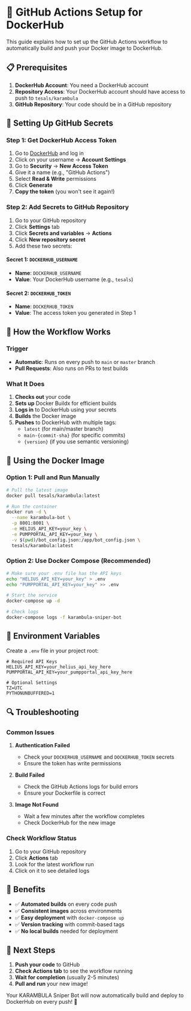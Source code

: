 # 🚀 GitHub Actions Setup for DockerHub

This guide explains how to set up the GitHub Actions workflow to automatically build and push your Docker image to DockerHub.

## 📋 Prerequisites

1. **DockerHub Account**: You need a DockerHub account
2. **Repository Access**: Your DockerHub account should have access to push to `tesals/karambula`
3. **GitHub Repository**: Your code should be in a GitHub repository

## 🔐 Setting Up GitHub Secrets

### Step 1: Get DockerHub Access Token

1. Go to [DockerHub](https://hub.docker.com/) and log in
2. Click on your username → **Account Settings**
3. Go to **Security** → **New Access Token**
4. Give it a name (e.g., "GitHub Actions")
5. Select **Read & Write** permissions
6. Click **Generate**
7. **Copy the token** (you won't see it again!)

### Step 2: Add Secrets to GitHub Repository

1. Go to your GitHub repository
2. Click **Settings** tab
3. Click **Secrets and variables** → **Actions**
4. Click **New repository secret**
5. Add these two secrets:

#### Secret 1: `DOCKERHUB_USERNAME`
- **Name**: `DOCKERHUB_USERNAME`
- **Value**: Your DockerHub username (e.g., `tesals`)

#### Secret 2: `DOCKERHUB_TOKEN`
- **Name**: `DOCKERHUB_TOKEN`
- **Value**: The access token you generated in Step 1

## 🔄 How the Workflow Works

### Trigger
- **Automatic**: Runs on every push to `main` or `master` branch
- **Pull Requests**: Also runs on PRs to test builds

### What It Does
1. **Checks out** your code
2. **Sets up** Docker Buildx for efficient builds
3. **Logs in** to DockerHub using your secrets
4. **Builds** the Docker image
5. **Pushes** to DockerHub with multiple tags:
   - `latest` (for main/master branch)
   - `main-{commit-sha}` (for specific commits)
   - `{version}` (if you use semantic versioning)

## 🐳 Using the Docker Image

### Option 1: Pull and Run Manually
```bash
# Pull the latest image
docker pull tesals/karambula:latest

# Run the container
docker run -d \
  --name karambula-bot \
  -p 8001:8001 \
  -e HELIUS_API_KEY=your_key \
  -e PUMPPORTAL_API_KEY=your_key \
  -v $(pwd)/bot_config.json:/app/bot_config.json \
  tesals/karambula:latest
```

### Option 2: Use Docker Compose (Recommended)
```bash
# Make sure your .env file has the API keys
echo "HELIUS_API_KEY=your_key" > .env
echo "PUMPPORTAL_API_KEY=your_key" >> .env

# Start the service
docker-compose up -d

# Check logs
docker-compose logs -f karambula-sniper-bot
```

## 📝 Environment Variables

Create a `.env` file in your project root:

```env
# Required API Keys
HELIUS_API_KEY=your_helius_api_key_here
PUMPPORTAL_API_KEY=your_pumpportal_api_key_here

# Optional Settings
TZ=UTC
PYTHONUNBUFFERED=1
```

## 🔍 Troubleshooting

### Common Issues

1. **Authentication Failed**
   - Check your `DOCKERHUB_USERNAME` and `DOCKERHUB_TOKEN` secrets
   - Ensure the token has write permissions

2. **Build Failed**
   - Check the GitHub Actions logs for build errors
   - Ensure your Dockerfile is correct

3. **Image Not Found**
   - Wait a few minutes after the workflow completes
   - Check DockerHub for the new image

### Check Workflow Status
1. Go to your GitHub repository
2. Click **Actions** tab
3. Look for the latest workflow run
4. Click on it to see detailed logs

## 🎯 Benefits

- ✅ **Automated builds** on every code push
- ✅ **Consistent images** across environments
- ✅ **Easy deployment** with `docker-compose up`
- ✅ **Version tracking** with commit-based tags
- ✅ **No local builds** needed for deployment

## 🚀 Next Steps

1. **Push your code** to GitHub
2. **Check Actions tab** to see the workflow running
3. **Wait for completion** (usually 2-5 minutes)
4. **Pull and run** your new image!

Your KARAMBULA Sniper Bot will now automatically build and deploy to DockerHub on every push! 🎉
